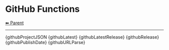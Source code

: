# GitHub Functions

<!-- TEMPLATE header 2 -->
[⬅ Parent ](../)
<hr />

{githubProjectJSON
{githubLatest}
{githubLatestRelease}
{githubRelease}
{githubPublishDate}
{githubURLParse}
